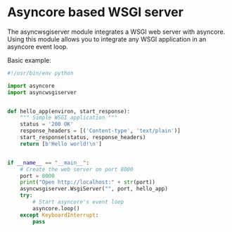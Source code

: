 # Asyncore based WSGI server

The asyncwsgiserver module integrates a WSGI web server with asyncore.
Using this module allows you to integrate any WSGI application in an asyncore event loop.

Basic example:

```python
#!/usr/bin/env python

import asyncore
import asyncwsgiserver


def hello_app(environ, start_response):
    """ Simple WSGI application """
    status = '200 OK'
    response_headers = [('Content-type', 'text/plain')]
    start_response(status, response_headers)
    return [b'Hello world!\n']


if __name__ == "__main__":
    # Create the web server on port 8000
    port = 8000
    print("Open http://localhost:" + str(port))
    asyncwsgiserver.WsgiServer("", port, hello_app)
    try:
        # Start asyncore's event loop
        asyncore.loop()
    except KeyboardInterrupt:
        pass
```

